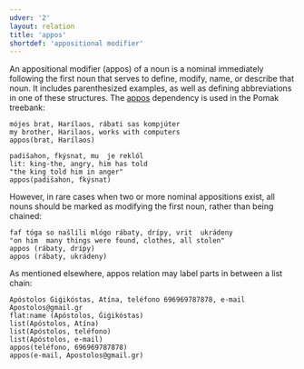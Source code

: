 ```yaml
---
udver: '2'
layout: relation
title: 'appos'
shortdef: 'appositional modifier'
---
```



An appositional modifier (appos) of a noun is a nominal immediately following the first noun that serves to define, modify, name, or describe that noun. 
It includes parenthesized examples, as well as defining abbreviations in one of these structures. The [appos]() dependency is used in the Pomak treebank:

~~~ sdparse
mójes brat, Harílaos, rábati sas kompjúter 
my brother, Harilaos, works with computers
appos(brat, Harílaos)
~~~ 
 
~~~ sdparse
padišahon, fkýsnat, mu  je reklól 
lit: king-the, angry, him has told
"the king told him in anger" 
appos(padišahon, fkýsnat)  
~~~ 


However, in rare cases when two or more nominal appositions exist, all nouns should be marked as modifying the first noun, rather than being chained:
   
 ~~~ sdparse
faf tóga so našlíli mlógo rábaty, drípy, vrit  ukrádeny 
"on him  many things were found, clothes, all stolen"
appos (rábaty, drípy)
appos (rábaty, ukrádeny)
 ~~~ 
 
As mentioned elsewhere,  appos relation may label parts in between a list chain:   

 ~~~ sdparse
Apóstolos Ǵiǵikóstas, Atína, teléfono 696969787878, e-mail Apostolos@gmail.gr
flat:name (Apóstolos, Ǵiǵikóstas)
list(Apóstolos, Atína)
list(Apóstolos, teléfono)
list(Apóstolos, e-mail)
appos(teléfono, 696969787878)
appos(e-mail, Apostolos@gmail.gr)
 ~~~ 
